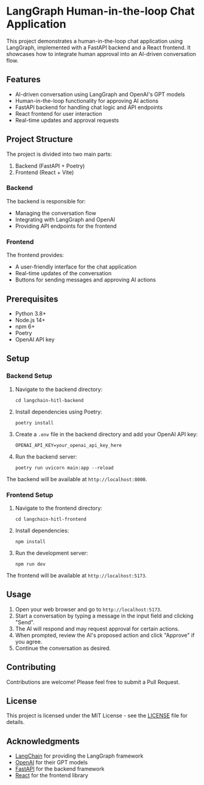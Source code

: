 # LangGraph Human-in-the-loop Chat Application

This project demonstrates a human-in-the-loop chat application using LangGraph, implemented with a FastAPI backend and a React frontend. It showcases how to integrate human approval into an AI-driven conversation flow.

## Features

- AI-driven conversation using LangGraph and OpenAI's GPT models
- Human-in-the-loop functionality for approving AI actions
- FastAPI backend for handling chat logic and API endpoints
- React frontend for user interaction
- Real-time updates and approval requests

## Project Structure

The project is divided into two main parts:

1. Backend (FastAPI + Poetry)
2. Frontend (React + Vite)

### Backend

The backend is responsible for:
- Managing the conversation flow
- Integrating with LangGraph and OpenAI
- Providing API endpoints for the frontend

### Frontend

The frontend provides:
- A user-friendly interface for the chat application
- Real-time updates of the conversation
- Buttons for sending messages and approving AI actions

## Prerequisites

- Python 3.8+
- Node.js 14+
- npm 6+
- Poetry
- OpenAI API key

## Setup

### Backend Setup

1. Navigate to the backend directory:
   ```
   cd langchain-hitl-backend
   ```

2. Install dependencies using Poetry:
   ```
   poetry install
   ```

3. Create a `.env` file in the backend directory and add your OpenAI API key:
   ```
   OPENAI_API_KEY=your_openai_api_key_here
   ```

4. Run the backend server:
   ```
   poetry run uvicorn main:app --reload
   ```

The backend will be available at `http://localhost:8000`.

### Frontend Setup

1. Navigate to the frontend directory:
   ```
   cd langchain-hitl-frontend
   ```

2. Install dependencies:
   ```
   npm install
   ```

3. Run the development server:
   ```
   npm run dev
   ```

The frontend will be available at `http://localhost:5173`.

## Usage

1. Open your web browser and go to `http://localhost:5173`.
2. Start a conversation by typing a message in the input field and clicking "Send".
3. The AI will respond and may request approval for certain actions.
4. When prompted, review the AI's proposed action and click "Approve" if you agree.
5. Continue the conversation as desired.

## Contributing

Contributions are welcome! Please feel free to submit a Pull Request.

## License

This project is licensed under the MIT License - see the [LICENSE](LICENSE) file for details.

## Acknowledgments

- [LangChain](https://github.com/hwchase17/langchain) for providing the LangGraph framework
- [OpenAI](https://openai.com/) for their GPT models
- [FastAPI](https://fastapi.tiangolo.com/) for the backend framework
- [React](https://reactjs.org/) for the frontend library
